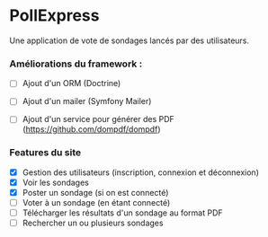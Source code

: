 # PollExpress

Une application de vote de sondages lancés par des utilisateurs.

### Améliorations du framework :
- [ ] Ajout d'un ORM (Doctrine)
- [ ] Ajout d'un mailer (Symfony Mailer)
- [ ] Ajout d'un service pour générer des PDF (https://github.com/dompdf/dompdf)


### Features du site
- [x] Gestion des utilisateurs (inscription, connexion et déconnexion)
- [x] Voir les sondages
- [x] Poster un sondage (si on est connecté)
- [ ] Voter à un sondage (en étant connecté)
- [ ] Télécharger les résultats d'un sondage au format PDF
- [ ] Rechercher un ou plusieurs sondages
